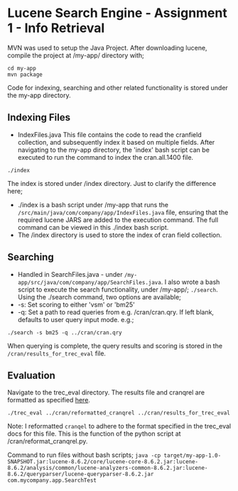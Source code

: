 Lucene Search Engine - Assignment 1 - Info Retrieval 
===
MVN was used to setup the Java Project. After downloading lucene, compile the project at /my-app/ directory with; 
```
cd my-app
mvn package
```

Code for indexing, searching and other related functionality is stored under the my-app directory. 

Indexing Files 
---
+ IndexFiles.java 
This file contains the code to read the cranfield collection, and subsequently index it based on multiple fields. 
After navigating to the my-app directory, the 'index' bash script can be executed to run the command to index the cran.all.1400 file. 
```
./index
```
The index is stored under /index directory. 
Just to clarify the difference here; 
+ ./index is a bash script under /my-app that runs the `/src/main/java/com/company/app/IndexFiles.java` file, ensuring that the required lucene JARS are added to the execution command. The full command can be viewed in this ./index bash script. 
+ The /index directory is used to store the index of cran field collection. 

Searching
---
+ Handled in SearchFiles.java - under `/my-app/src/java/com/company/app/SearchFiles.java`.
I also wrote a bash script to execute the search functionality, under /my-app/; `./search`. 
Using the ./search command, two options are available;
+ -s: Set scoring to either 'vsm' or 'bm25' 
+ -q: Set a path to read queries from e.g. /cran/cran.qry. If left blank, defaults to user query input mode. e.g.;

```
./search -s bm25 -q ../cran/cran.qry
```
When querying is complete, the query results and scoring is stored in the `/cran/results_for_trec_eval` file.

Evaluation
---
Navigate to the trec_eval directory. The results file and cranqrel are formatted as specified [here](http://www.rafaelglater.com/en/post/learn-how-to-use-trec_eval-to-evaluate-your-information-retrieval-system).
```
./trec_eval ../cran/reformatted_cranqrel ../cran/results_for_trec_eval
```

Note: I reformatted `cranqel` to adhere to the format specified in the trec_eval docs for this file. This is the function of the python script at /cran/reformat_cranqrel.py. 


Command to run files without bash scripts; `java -cp target/my-app-1.0-SNAPSHOT.jar:lucene-8.6.2/core/lucene-core-8.6.2.jar:lucene-8.6.2/analysis/common/lucene-analyzers-common-8.6.2.jar:lucene-8.6.2/queryparser/lucene-queryparser-8.6.2.jar com.mycompany.app.SearchTest`
